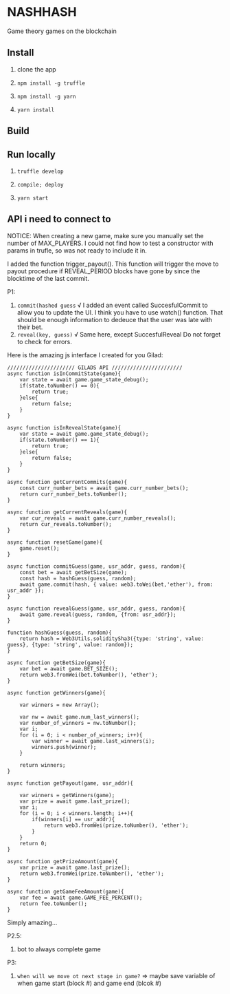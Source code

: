 # NASHHASH

Game theory games on the blockchain

## Install

1. clone the app

1. `npm install -g truffle`

1. `npm install -g yarn`

1. `yarn install`

## Build



## Run locally 

1. `truffle develop`
  1. `compile; deploy`

1. `yarn start`  


## API i need to connect to 

NOTICE: 
When creating a new game, make sure you manually set the number of MAX_PLAYERS. I could not find how to test a constructor with params in trufle, so was not ready to include it in. 

I added the function trigger_payout(). This function will trigger the move to payout procedure if REVEAL_PERIOD blocks have gone by since the blocktime of the last commit.

P1: 
1. `commit(hashed guess` √ 
I added an event called SuccesfulCommit to allow you to update the UI.
I think you have to use watch() function.
That should be enough information
to dedeuce that the user was late with their bet.
2. `reveal(key, guess)` √
Same here, except SuccesfulReveal
Do not forget to check for errors.

Here is the amazing js interface I created for you Gilad:

    ////////////////////// GILADS API ///////////////////////
    async function isInCommitState(game){
        var state = await game.game_state_debug();
        if(state.toNumber() == 0){
            return true;
        }else{
            return false;
        }
    }

    async function isInRevealState(game){
        var state = await game.game_state_debug();
        if(state.toNumber() == 1){
            return true;
        }else{
            return false;
        }
    }

    async function getCurrentCommits(game){
        const curr_number_bets = await game.curr_number_bets();
        return curr_number_bets.toNumber();
    }

    async function getCurrentReveals(game){
        var cur_reveals = await game.curr_number_reveals();
        return cur_reveals.toNumber();
    }

    async function resetGame(game){
        game.reset();
    }

    async function commitGuess(game, usr_addr, guess, random){
        const bet = await getBetSize(game);
        const hash = hashGuess(guess, random);
        await game.commit(hash, { value: web3.toWei(bet,'ether'), from: usr_addr });
    }

    async function revealGuess(game, usr_addr, guess, random){
        await game.reveal(guess, random, {from: usr_addr});
    }

    function hashGuess(guess, random){
        return hash = Web3Utils.soliditySha3({type: 'string', value: guess}, {type: 'string', value: random});
    }

    async function getBetSize(game){
        var bet = await game.BET_SIZE();
        return web3.fromWei(bet.toNumber(), 'ether');
    }

    async function getWinners(game){

        var winners = new Array();

        var nw = await game.num_last_winners();
        var number_of_winners = nw.toNumber();
        var i;
        for (i = 0; i < number_of_winners; i++){
            var winner = await game.last_winners(i);
            winners.push(winner);
        }

        return winners;
    }

    async function getPayout(game, usr_addr){

        var winners = getWinners(game);
        var prize = await game.last_prize();
        var i;
        for (i = 0; i < winners.length; i++){
            if(winners[i] == usr_addr){
                return web3.fromWei(prize.toNumber(), 'ether');
            }
        }
        return 0;
    }

    async function getPrizeAmount(game){
        var prize = await game.last_prize();
        return web3.fromWei(prize.toNumber(), 'ether');
    }

    async function getGameFeeAmount(game){
        var fee = await game.GAME_FEE_PERCENT();
        return fee.toNumber();
    }

Simply amazing...


P2.5:
1. bot to always complete game 

P3: 
1. `when will we move ot next stage in game?` => maybe save variable of when game start (block #)  and game end (blcok #)




